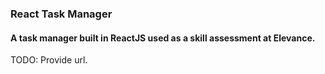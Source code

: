 ### React Task Manager
#### A task manager built in ReactJS used as a skill assessment at Elevance.
TODO: Provide url.